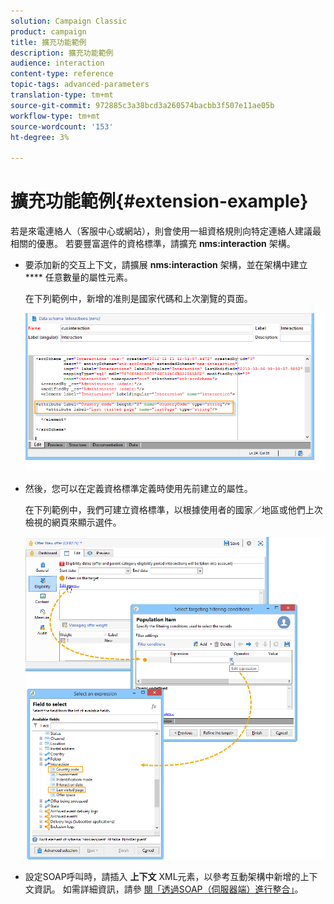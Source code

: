 ```yaml
---
solution: Campaign Classic
product: campaign
title: 擴充功能範例
description: 擴充功能範例
audience: interaction
content-type: reference
topic-tags: advanced-parameters
translation-type: tm+mt
source-git-commit: 972885c3a38bcd3a260574bacbb3f507e11ae05b
workflow-type: tm+mt
source-wordcount: '153'
ht-degree: 3%

---
```



# 擴充功能範例{#extension-example}

若是來電連絡人（客服中心或網站），則會使用一組資格規則向特定連絡人建議最相關的優惠。 若要豐富選件的資格標準，請擴充 **nms:interaction** 架構。

* 要添加新的交互上下文，請擴展 **nms:interaction** 架構，並在架構中建立 **** 任意數量的屬性元素。

   在下列範例中，新增的准則是國家代碼和上次瀏覽的頁面。

   ![](assets/s_ncs_configuration_offer_schemas.png)

* 然後，您可以在定義資格標準定義時使用先前建立的屬性。

   在下列範例中，我們可建立資格標準，以根據使用者的國家／地區或他們上次檢視的網頁來顯示選件。

   ![](assets/s_ncs_configuration_offer_context.png)

* 設定SOAP呼叫時，請插入 **上下文** XML元素，以參考互動架構中新增的上下文資訊。 如需詳細資訊，請參 [閱「透過SOAP（伺服器端）進行整合」](../../interaction/using/integration-via-soap--server-side-.md)。

